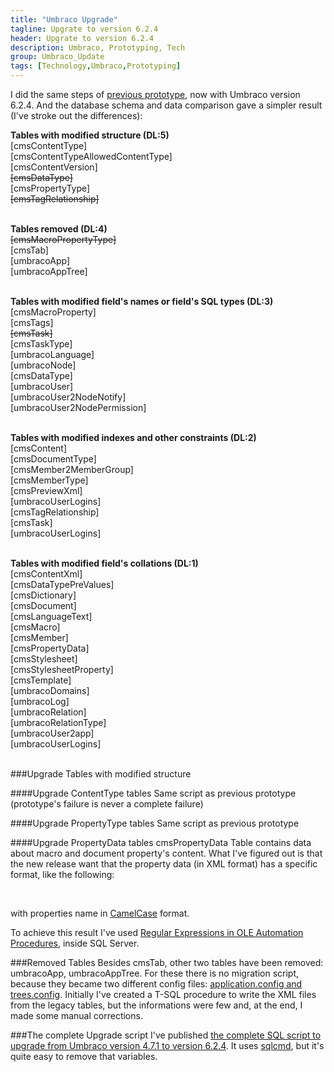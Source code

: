 ```yaml
---
title: "Umbraco Upgrade"
tagline: Upgrate to version 6.2.4
header: Upgrate to version 6.2.4
description: Umbraco, Prototyping, Tech
group: Umbraco_Update
tags: [Technology,Umbraco,Prototyping]
---
```


I did the same steps of <a href="/2014/12/04/umbup-718-manual-upgrade/" target="_blank">previous prototype</a>, now with Umbraco version 6.2.4. And the database schema and data comparison gave a simpler result (I've stroke out the differences):


**Tables with modified structure (DL:5)**<br/>
[cmsContentType]<br/>
[cmsContentTypeAllowedContentType]<br/>
[cmsContentVersion]<br/>
<del>[cmsDataType]</del><br/>
[cmsPropertyType]<br/>
<del>[cmsTagRelationship]</del><br/>
<br/>

**Tables removed  (DL:4)**<br/>
<del>[cmsMacroPropertyType]</del><br/>
[cmsTab]<br/>
[umbracoApp]<br/>
[umbracoAppTree]<br/>
<br/>

**Tables with modified field's names or field's SQL types  (DL:3)**<br/>
[cmsMacroProperty]<br/>
[cmsTags]<br/>
<del>[cmsTask]</del><br/>
[cmsTaskType]<br/>
[umbracoLanguage]<br/>
[umbracoNode]<br/>
[cmsDataType]<br/>
[umbracoUser]<br/>
[umbracoUser2NodeNotify]<br/>
[umbracoUser2NodePermission]<br/>
<br/>

**Tables with modified indexes and other constraints (DL:2)**<br/>
[cmsContent]<br/>
[cmsDocumentType]<br/>
[cmsMember2MemberGroup]<br/>
[cmsMemberType]<br/>
[cmsPreviewXml]<br/>
[umbracoUserLogins]<br/>
[cmsTagRelationship]<br/>
[cmsTask]<br/>
[umbracoUserLogins]<br/>
<br/>

**Tables with modified field's collations  (DL:1)**<br/>
[cmsContentXml]<br/>
[cmsDataTypePreValues]<br/>
[cmsDictionary]<br/>
[cmsDocument]<br/>
[cmsLanguageText]<br/>
[cmsMacro]<br/>
[cmsMember]<br/>
[cmsPropertyData]<br/>
[cmsStylesheet]<br/>
[cmsStylesheetProperty]<br/>
[cmsTemplate]<br/>
[umbracoDomains]<br/>
[umbracoLog]<br/>
[umbracoRelation]<br/>
[umbracoRelationType]<br/>
[umbracoUser2app]<br/>
[umbracoUserLogins]<br/>
<br/>

###Upgrade Tables with modified structure

####Upgrade ContentType tables
Same script as previous prototype (prototype's failure is never a complete failure)

####Upgrade PropertyType tables
Same script as previous prototype

####Upgrade PropertyData tables
cmsPropertyData Table contains data about macro and document property's content. What I've figured out is that the new release want that the property data (in XML format) has a specific format, like the following:

<script type="syntaxhighlighter" class="brush: html">
<![CDATA[
<?UMBRACO_MACRO macroAlias="......"  otherProperties="values" />
]]></script> 

with properties name in <a href="http://en.wikipedia.org/wiki/CamelCase" target="_blank">CamelCase</a> format.

To achieve this result I've used <a href="https://gist.github.com/williamverdolini/5c369b4d620405033b35#file-dev_cms_4-7_update_to_umbraco_6-2-4-gist-sql-L2663-L2822" target="_blank">Regular Expressions in OLE Automation Procedures</a>, inside SQL Server. 

###Removed Tables
Besides cmsTab, other two tables have been removed: umbracoApp, umbracoAppTree. For these there is no migration script, because they became two different config files: <a href="http://our.umbraco.org/documentation/extending-umbraco/section-trees/" target="_blank">application.config and trees.config</a>.
Initially I've created a T-SQL procedure to write the XML files from the legacy tables, but the informations were few and, at the end, I made some manual corrections.

###The complete Upgrade script
I've published <a href="https://gist.github.com/williamverdolini/5c369b4d620405033b35" target="_blank">the complete SQL script to upgrade from Umbraco version 4.7.1 to version 6.2.4</a>.
It uses <a href="http://msdn.microsoft.com/library/ms162773.aspx" target="_blank">sqlcmd</a>, but it's quite easy to remove that variables.

